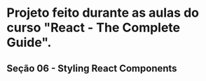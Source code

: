 # Projeto feito durante as aulas do curso "React - The Complete Guide".
## Seção 06 - Styling React Components
